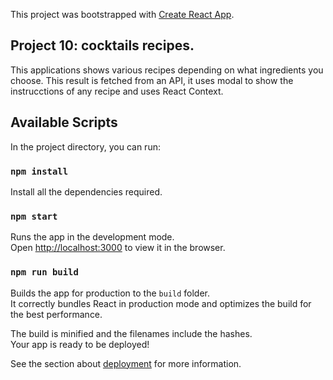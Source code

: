 This project was bootstrapped with [Create React App](https://github.com/facebook/create-react-app).

## Project 10: cocktails recipes.
This applications shows various recipes depending on what ingredients you choose. This result is fetched from an API, it uses modal to show the instrucctions of any recipe and uses React Context.  

## Available Scripts

In the project directory, you can run:

### `npm install`

Install all the dependencies required.<br />

### `npm start`

Runs the app in the development mode.<br />
Open [http://localhost:3000](http://localhost:3000) to view it in the browser.

### `npm run build`

Builds the app for production to the `build` folder.<br />
It correctly bundles React in production mode and optimizes the build for the best performance.

The build is minified and the filenames include the hashes.<br />
Your app is ready to be deployed!

See the section about [deployment](https://facebook.github.io/create-react-app/docs/deployment) for more information.